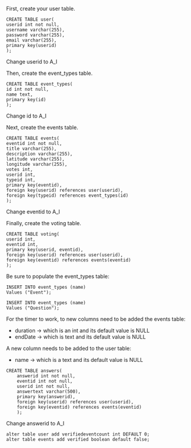First, create your user table.
```
CREATE TABLE user(
userid int not null,
username varchar(255),
password varchar(255),
email varchar(255),
primary key(userid)
);
```

Change userid to A_I


Then, create the event_types table.
```
CREATE TABLE event_types(
id int not null,
name text,
primary key(id)
);
```

Change id to A_I

Next, create the events table.
```
CREATE TABLE events(
eventid int not null,
title varchar(255),
description varchar(255),
latitude varchar(255),
longitude varchar(255),
votes int,
userid int,
typeid int,
primary key(eventid),
foreign key(userid) references user(userid),
foreign key(typeid) references event_types(id)
);
```

Change eventid to A_I


Finally, create the voting table.
```
CREATE TABLE voting(
userid int,
eventid int,
primary key(userid, eventid),
foreign key(userid) references user(userid),
foreign key(eventid) references events(eventid)
);
```


Be sure to populate the event_types table:
```
INSERT INTO event_types (name)
Values ("Event");

INSERT INTO event_types (name)
Values ("Question");
```

For the timer to work, to new columns need to be added the events table:
- duration -> which is an int and its default value is NULL
- endDate -> which is text and its default value is NULL

A new column needs to be added to the user table:
- name -> which is a text and its default value is NULL

```
CREATE TABLE answers(
    answerid int not null,
    eventid int not null,
    userid int not null,
    answertext varchar(500),
    primary key(answerid),
    foreign key(userid) references user(userid),
    foreign key(eventid) references events(eventid)
    );
```

Change answerid to A_I

```
alter table user add verifiedeventcount int DEFAULT 0;
alter table events add verified boolean default false;
```